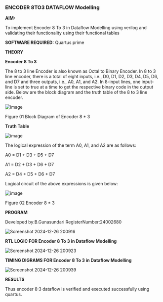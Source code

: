 ### ENCODER 8TO3 DATAFLOW Modelling

**AIM:**

To implement  Encoder 8 To 3 in Dataflow Modelling using verilog and validating their functionality using their functional tables

**SOFTWARE REQUIRED:** Quartus prime

**THEORY**

**Encoder 8 To 3**

The 8 to 3 line Encoder is also known as Octal to Binary Encoder. In 8 to 3 line encoder, there is a total of eight inputs, i.e., D0, D1, D2, D3, D4, D5, D6, and D7 and three outputs, i.e., A0, A1, and A2. In 8-input lines, one input-line is set to true at a time to get the respective binary code in the output side. Below are the block diagram and the truth table of the 8 to 3 line encoder.

![image](https://github.com/naavaneetha/ENCODER8TO3DATAFLOW/assets/154305477/0bc242c1-eb9e-4c47-afe5-30428470efc3)

Figure 01  Block Diagram of Encoder 8 * 3

**Truth Table**

![image](https://github.com/naavaneetha/ENCODER8TO3DATAFLOW/assets/154305477/35496b14-ae6e-4cd1-9abd-d6736b576575)

The logical expression of the term A0, A1, and A2 are as follows:

A0 = D1 + D3 + D5 + D7

A1 = D2 + D3 + D6 + D7

A2 = D4 + D5 + D6 + D7

Logical circuit of the above expressions is given below:

![image](https://github.com/naavaneetha/ENCODER8TO3DATAFLOW/assets/154305477/95acaee6-c873-4c75-89eb-ef09fb158053)

Figure 02  Encoder 8 * 3



**PROGRAM**


Developed by:B.Gunasundari
RegisterNumber:24002680

![Screenshot 2024-12-26 200916](https://github.com/user-attachments/assets/7ec74b6d-7cf3-43b7-8e11-b9da43b62aac)


**RTL LOGIC FOR Encoder 8 To 3 in Dataflow Modelling**

![Screenshot 2024-12-26 200923](https://github.com/user-attachments/assets/848efd72-a564-47bd-8e21-9a9abbe13df9)


**TIMING DIGRAMS FOR Encoder 8 To 3 in Dataflow Modelling**

![Screenshot 2024-12-26 200939](https://github.com/user-attachments/assets/dbb6567a-dd76-4e6b-bc4c-e5e4629b77a5)

**RESULTS**

Thus encoder 8:3 dataflow is verified and executed successfully using quartus.




